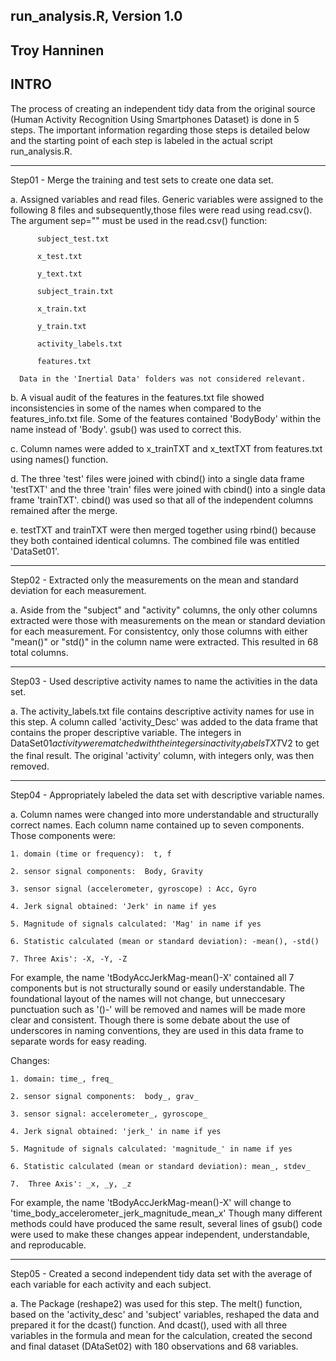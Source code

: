 run_analysis.R, Version 1.0
-------------------
Troy Hanninen
-------------------

INTRO
-------------------
The process of creating an independent tidy data from the original
source (Human Activity Recognition Using Smartphones Dataset) is
done in 5 steps.  The important information regarding
those steps is detailed below and the starting point of each step
is labeled in the actual script run_analysis.R.

-------------------
Step01 - Merge the training and test sets to create one data set.

  a. Assigned variables and read files. Generic variables were assigned
  to the following 8 files and subsequently,those files were read using
  read.csv().  The argument sep="" must be used in the read.csv() function:
        
          subject_test.txt
          
          x_test.txt
          
          y_text.txt
          
          subject_train.txt
          
          x_train.txt
          
          y_train.txt
          
          activity_labels.txt
          
          features.txt
          
      Data in the 'Inertial Data' folders was not considered relevant.
        
  b. A visual audit of the features in the features.txt file showed inconsistencies
  in some of the names when compared to the features_info.txt file.  Some of the 
  features contained 'BodyBody' within the name instead of 'Body'. gsub() was used
  to correct this.
  
  c. Column names were added to x_trainTXT and x_textTXT from features.txt using
  names() function.
  
  d. The three 'test' files were joined with cbind() into a single data frame 'testTXT'
  and the three 'train' files were joined with cbind() into a single data frame 'trainTXT'.
  cbind() was used so that all of the independent columns remained after the merge.
        
  e. testTXT and trainTXT were then merged together using rbind() because they both
  contained identical columns.  The combined file was entitled 'DataSet01'.

-------------------
Step02 - Extracted only the measurements on the mean and standard deviation for each measurement.

  a. Aside from the "subject" and "activity" columns, the only other columns extracted
  were those with measurements on the mean or standard deviation for each measurement.
  For consistentcy, only those columns with either "mean()" or "std()" in the column
  name were extracted.  This resulted in 68 total columns.
  
-------------------
Step03 - Used descriptive activity names to name the activities in the data set.

  a. The activity_labels.txt file contains descriptive activity names for use in this
  step.  A column called 'activity_Desc' was added to the data frame that
  contains the proper descriptive variable. The integers in DataSet01$activity
  were matched with the integers in activity_labelsTXT$V2 to get the final result. The
  original 'activity' column, with integers only, was then removed.
  
-------------------
Step04 - Appropriately labeled the data set with descriptive variable names.

  a. Column names were changed into more understandable and structurally correct names.
  Each column name contained up to seven components.  Those components were:
  
    1. domain (time or frequency):  t, f
    
    2. sensor signal components:  Body, Gravity
    
    3. sensor signal (accelerometer, gyroscope) : Acc, Gyro
    
    4. Jerk signal obtained: 'Jerk' in name if yes
    
    5. Magnitude of signals calculated: 'Mag' in name if yes
    
    6. Statistic calculated (mean or standard deviation): -mean(), -std()
    
    7. Three Axis': -X, -Y, -Z
    
  For example, the name 'tBodyAccJerkMag-mean()-X' contained all 7 components but
  is not structurally sound or easily understandable.  The foundational layout
  of the names will not change, but unneccesary punctuation such as '()-' will be
  removed and names will be made more clear and consistent.  Though there is
  some debate about the use of underscores in naming conventions, they
  are used in this data frame to separate words for easy reading.
  
  Changes:
  
    1. domain: time_, freq_
    
    2. sensor signal components:  body_, grav_
    
    3. sensor signal: accelerometer_, gyroscope_
    
    4. Jerk signal obtained: 'jerk_' in name if yes
    
    5. Magnitude of signals calculated: 'magnitude_' in name if yes
    
    6. Statistic calculated (mean or standard deviation): mean_, stdev_
    
    7.  Three Axis': _x, _y, _z
    
  For example, the name 'tBodyAccJerkMag-mean()-X' will change to
  'time_body_accelerometer_jerk_magnitude_mean_x'
  Though many different methods could have produced the same result, several
  lines of gsub() code were used to make these changes appear independent,
  understandable, and reproducable.

-------------------
Step05 - Created a second independent tidy data set with the average of each
variable for each activity and each subject. 

  a. The Package (reshape2) was used for this step.  The melt() function, based on
  the 'activity_desc' and 'subject' variables, reshaped the data and prepared it for
  the dcast() function. And dcast(), used with all three variables in the formula
  and mean for the calculation, created the second and final dataset (DAtaSet02)
  with 180 observations and 68 variables.

